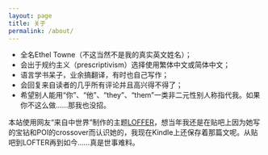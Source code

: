 ```yaml
---
layout: page
title: 关于
permalink: /about/
---
```


- 全名Ethel Towne（不这当然不是我的真实英文姓名）；
- 会出于规约主义（prescriptivism）选择使用繁体中文或简体中文；
- 语言学书呆子，业余搞翻译，有时也自己写作；
- 会回复来自读者的几乎所有评论并且高兴得不得了；
- 希望别人能用“你”、“他”、“they”、“them”一类非二元性别人称指代我。如果你不这么做……那我也没招。

本站使用网友“来自中世界”制作的主题[LOFFER](https://fromendworld.github.io/LOFFER/ "LOFFER")，想当年我还是在贴吧上因为她写的宝钻和POI的crossover而认识她的，我现在Kindle上还保存着那篇文呢。从贴吧到LOFTER再到如今……真是世事难料。
